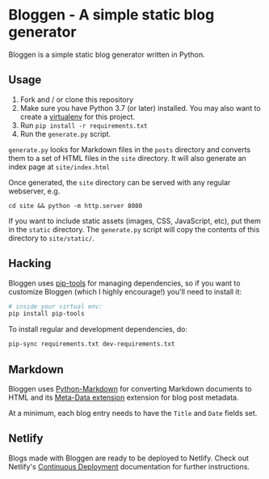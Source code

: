 # Bloggen - A simple static blog generator

Bloggen is a simple static blog generator written in Python.

## Usage

1. Fork and / or clone this repository
1. Make sure you have Python 3.7 (or later) installed. You may also
   want to create a [virtualenv][virtualenv] for this project.
1. Run `pip install -r requirements.txt`
1. Run the `generate.py` script.

`generate.py` looks for Markdown files in the `posts` directory and
converts them to a set of HTML files in the `site` directory. It will
also generate an index page at `site/index.html`

Once generated, the `site` directory can be served with any regular
webserver, e.g.

    cd site && python -m http.server 8080

If you want to include static assets (images, CSS, JavaScript, etc),
put them in the `static` directory. The `generate.py` script will copy
the contents of this directory to `site/static/`.

## Hacking

Bloggen uses [pip-tools][pip-tools] for managing dependencies, so if you want
to customize Bloggen (which I highly encourage!) you'll need to install it:

```sh
# inside your virtual env:
pip install pip-tools
```

To install regular and development dependencies, do:

```sh
pip-sync requirements.txt dev-requirements.txt
```

## Markdown

Bloggen uses [Python-Markdown][pymark] for converting Markdown
documents to HTML and its [Meta-Data extension][metadata] extension
for blog post metadata.

At a minimum, each blog entry needs to have the `Title` and `Date`
fields set.

## Netlify

Blogs made with Bloggen are ready to be deployed to Netlify. Check out
Netlify's [Continuous Deployment][deployment] documentation for
further instructions.

[pymark]: https://python-markdown.github.io
[metadata]: https://python-markdown.github.io/extensions/meta_data/
[virtualenv]: https://virtualenv.pypa.io/
[deployment]: https://www.netlify.com/docs/continuous-deployment/
[pip-tools]: https://github.com/jazzband/pip-tools
